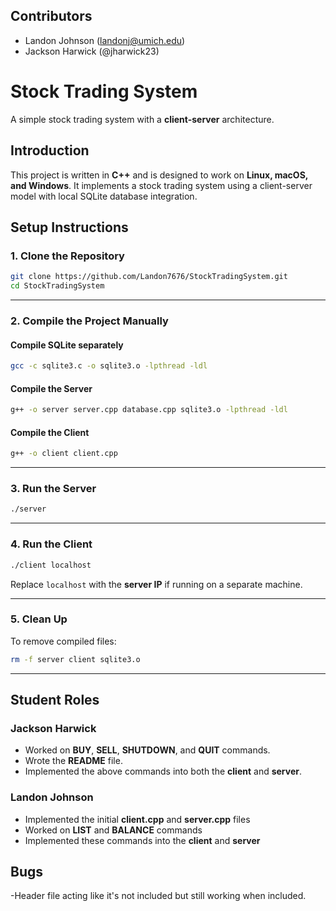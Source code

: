 ## **Contributors**

- Landon Johnson (landonj@umich.edu)
- Jackson Harwick (@jharwick23)

# Stock Trading System

A simple stock trading system with a **client-server** architecture.

## **Introduction**

This project is written in **C++** and is designed to work on **Linux, macOS, and Windows**. It implements a stock trading system using a client-server model with local SQLite database integration.

## **Setup Instructions**

### **1. Clone the Repository**

```sh
git clone https://github.com/Landon7676/StockTradingSystem.git
cd StockTradingSystem
```

---

### **2. Compile the Project Manually**

#### **Compile SQLite separately**

```sh
gcc -c sqlite3.c -o sqlite3.o -lpthread -ldl
```

#### **Compile the Server**

```sh
g++ -o server server.cpp database.cpp sqlite3.o -lpthread -ldl
```

#### **Compile the Client**

```sh
g++ -o client client.cpp
```

---

### **3. Run the Server**

```sh
./server
```

---

### **4. Run the Client**

```sh
./client localhost
```

Replace `localhost` with the **server IP** if running on a separate machine.

---

### **5. Clean Up**

To remove compiled files:

```sh
rm -f server client sqlite3.o
```

---

## **Student Roles**

### Jackson Harwick

- Worked on **BUY**, **SELL**, **SHUTDOWN**, and **QUIT** commands.
- Wrote the **README** file.
- Implemented the above commands into both the **client** and **server**.

### Landon Johnson
- Implemented the initial **client.cpp** and **server.cpp** files
- Worked on **LIST** and **BALANCE** commands
- Implemented these commands into the **client** and **server**

## **Bugs**

-Header file acting like it's not included but still working when included.

